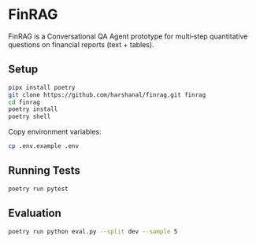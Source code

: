 # FinRAG

FinRAG is a Conversational QA Agent prototype for multi‑step quantitative questions on financial reports (text + tables).

## Setup

```bash
pipx install poetry
git clone https://github.com/harshanal/finrag.git finrag
cd finrag
poetry install
poetry shell
```

Copy environment variables:

```bash
cp .env.example .env
```

## Running Tests

```bash
poetry run pytest
```

## Evaluation

```bash
poetry run python eval.py --split dev --sample 5
```

